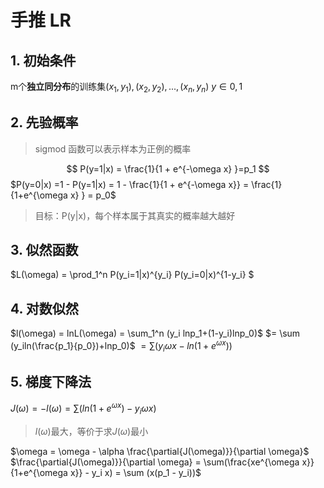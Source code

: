 # 手推 LR

## 1. 初始条件

m个**独立同分布**的训练集${(x_1,y_1), (x_2,y_2),...,(x_n,y_n)}$
$y\in{0,1}$

## 2. 先验概率

> sigmod 函数可以表示样本为正例的概率

$$
P(y=1|x) = \frac{1}{1 + e^{-\omega x} }=p_1
$$
$P(y=0|x) =1 - P(y=1|x) = 1 - \frac{1}{1 + e^{-\omega x}} = \frac{1}{1+e^{\omega x} } = p_0$

> 目标：P(y|x)，每个样本属于其真实的概率越大越好

## 3. 似然函数

$L(\omega) = \prod_1^n P(y_i=1|x)^{y_i} P(y_i=0|x)^{1-y_i} $

## 4. 对数似然

$l(\omega) = lnL(\omega) = \sum_1^n (y_i lnp_1+(1-y_i)lnp_0)$
$= \sum (y_iln(\frac{p_1}{p_0})+lnp_0)$
$=\sum (y_i \omega x-ln(1+e^{\omega x}))$

## 5. 梯度下降法

$J(\omega) = -l(\omega) = \sum (ln(1+e^{\omega x})-y_i \omega x)$

> $l(\omega)$最大，等价于求$J(\omega)$最小

$\omega = \omega - \alpha \frac{\partial{J(\omega)}}{\partial \omega}$
$\frac{\partial{J(\omega)}}{\partial \omega} = \sum(\frac{xe^{\omega x}}{1+e^{\omega x}} - y_i x) = \sum (x(p_1 - y_i))$


